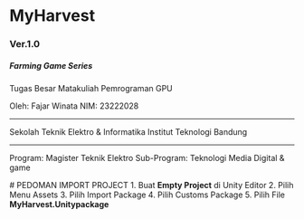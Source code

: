# MyHarvest
<h3>Ver.1.0</h3>
<h5>Farming Game Series</h5>

Tugas Besar Matakuliah Pemrograman GPU

Oleh: Fajar Winata
NIM: 23222028

<hr/>
Sekolah Teknik Elektro & Informatika
Institut Teknologi Bandung
<hr/>
<p>
Program: Magister Teknik Elektro
Sub-Program: Teknologi Media Digital & game
</p>
# PEDOMAN IMPORT PROJECT
1. Buat <b>Empty Project</b> di Unity Editor
2. Pilih Menu Assets
3. Pilih Import Package
4. Pilih Customs Package
5. Pilih File <b>MyHarvest.Unitypackage</b>

